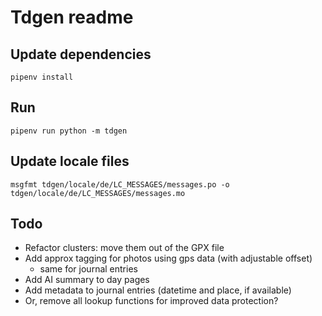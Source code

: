 # Tdgen readme

## Update dependencies
```
pipenv install
```

## Run
```
pipenv run python -m tdgen
```

## Update locale files
```
msgfmt tdgen/locale/de/LC_MESSAGES/messages.po -o tdgen/locale/de/LC_MESSAGES/messages.mo
```

## Todo

* Refactor clusters: move them out of the GPX file
* Add approx tagging for photos using gps data (with adjustable offset)
  * same for journal entries
* Add AI summary to day pages
* Add metadata to journal entries (datetime and place, if available)
* Or, remove all lookup functions for improved data protection?